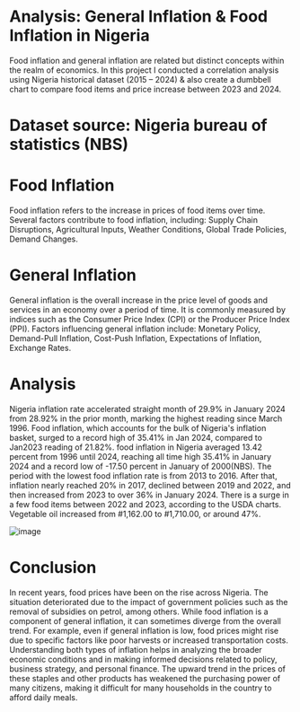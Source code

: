 # Analysis: General Inflation & Food Inflation in Nigeria 
Food inflation and general inflation are related but distinct concepts within the realm of economics. In this project I conducted a correlation analysis using Nigeria historical dataset (2015 – 2024) & also create a dumbbell chart to compare food items and price increase between 2023 and 2024.

# Dataset source: Nigeria bureau of statistics (NBS)

# Food Inflation
Food inflation refers to the increase in prices of food items over time. Several factors contribute to food inflation, including: Supply Chain Disruptions, Agricultural Inputs, Weather Conditions, Global Trade Policies, Demand Changes.
# General Inflation
General inflation is the overall increase in the price level of goods and services in an economy over a period of time. It is commonly measured by indices such as the Consumer Price Index (CPI) or the Producer Price Index (PPI). Factors influencing general inflation include: Monetary Policy, Demand-Pull Inflation, Cost-Push Inflation, Expectations of Inflation, Exchange Rates.
# Analysis
Nigeria inflation rate accelerated straight month of 29.9% in January 2024 from 28.92% in the prior month, marking the highest reading since March 1996.
 Food inflation, which accounts for the bulk of Nigeria's inflation basket, surged to a record high of 35.41% in Jan 2024, compared to Jan2023 reading of 21.82%. food inflation in Nigeria averaged 13.42 percent from 1996 until 2024, reaching all time high 35.41% in January 2024 and a record low of -17.50 percent in January of 2000(NBS).
The period with the lowest food inflation rate is from 2013 to 2016. After that, inflation nearly reached 20% in 2017, declined between 2019 and 2022, and then increased from 2023 to over 36% in January 2024.
There is a surge in a few food items between 2022 and 2023, according to the USDA charts. Vegetable oil increased from #1,162.00 to #1,710.00, or around 47%. 
 

![image](https://github.com/rotland/Analysis-General-Inflation-Food-Inflation-in-Nigeria-/assets/65259178/7fa044a8-3a1c-4f5b-8e21-4312eca49d88)


# Conclusion 
In recent years, food prices have been on the rise across Nigeria. The situation deteriorated due to the impact of government policies such as the removal of subsidies on petrol, among others.
While food inflation is a component of general inflation, it can sometimes diverge from the overall trend. For example, even if general inflation is low, food prices might rise due to specific factors like poor harvests or increased transportation costs.
Understanding both types of inflation helps in analyzing the broader economic conditions and in making informed decisions related to policy, business strategy, and personal finance.
The upward trend in the prices of these staples and other products has weakened the purchasing power of many citizens, making it difficult for many households in the country to afford daily meals.
